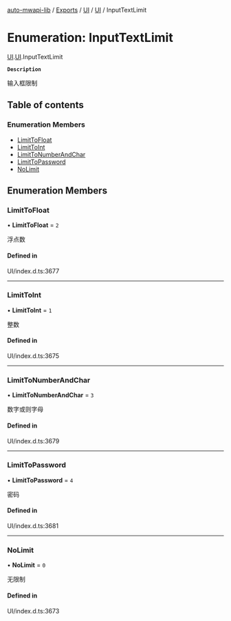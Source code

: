 [auto-mwapi-lib](../README.md) / [Exports](../modules.md) / [UI](../modules/UI.md) / [UI](../modules/UI.UI.md) / InputTextLimit

# Enumeration: InputTextLimit

[UI](../modules/UI.md).[UI](../modules/UI.UI.md).InputTextLimit

**`Description`**

输入框限制

## Table of contents

### Enumeration Members

- [LimitToFloat](UI.UI.InputTextLimit.md#limittofloat)
- [LimitToInt](UI.UI.InputTextLimit.md#limittoint)
- [LimitToNumberAndChar](UI.UI.InputTextLimit.md#limittonumberandchar)
- [LimitToPassword](UI.UI.InputTextLimit.md#limittopassword)
- [NoLimit](UI.UI.InputTextLimit.md#nolimit)

## Enumeration Members

### LimitToFloat

• **LimitToFloat** = ``2``

浮点数

#### Defined in

UI/index.d.ts:3677

___

### LimitToInt

• **LimitToInt** = ``1``

整数

#### Defined in

UI/index.d.ts:3675

___

### LimitToNumberAndChar

• **LimitToNumberAndChar** = ``3``

数字或则字母

#### Defined in

UI/index.d.ts:3679

___

### LimitToPassword

• **LimitToPassword** = ``4``

密码

#### Defined in

UI/index.d.ts:3681

___

### NoLimit

• **NoLimit** = ``0``

无限制

#### Defined in

UI/index.d.ts:3673
